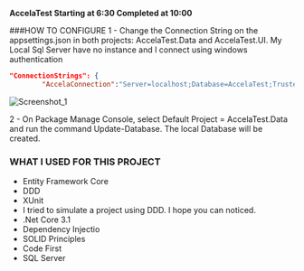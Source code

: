 **AccelaTest Starting at 6:30 Completed at 10:00**

###HOW TO CONFIGURE
1 - Change the Connection String on the appsettings.json in both projects: AccelaTest.Data and AccelaTest.UI.  My Local Sql Server have no instance and I connect using windows authentication 
```Json
"ConnectionStrings": { 
        "AccelaConnection":"Server=localhost;Database=AccelaTest;Trusted_Connection=True;MultipleActiveResultSets=true" },

```
![Screenshot_1](https://user-images.githubusercontent.com/18489368/91027071-81758e00-e5f3-11ea-99b4-c28c02668b41.jpg)

2 - On Package Manage Console, select Default Project = AccelaTest.Data and run the command Update-Database. The local Database will be created.
### WHAT I USED FOR THIS PROJECT

- Entity Framework Core
- DDD
- XUnit 
- I tried to simulate a project using DDD. I hope you can noticed.
- .Net Core 3.1
- Dependency Injectio
- SOLID Principles
- Code First
- SQL Server
